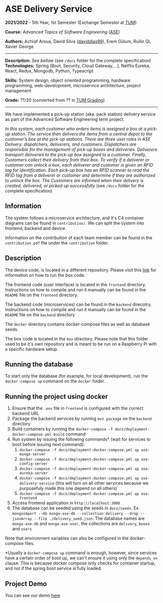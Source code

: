 # ASE Delivery Service

**2021/2022** - 5th Year, 1st Semester (Exchange Semester at [TUM](https://www.tum.de/))

**Course:** *Advanced Topics of Software Engineering* ([ASE](https://wwwmatthes.in.tum.de/pages/c9ulr7t9nrqs/Advanced-Topics-of-Software-Engineering))

**Authors:** Achraf Aroua, David Silva ([daviddias99](https://github.com/daviddias99)), Erem Gülum, Ruilin Qi, Xavier George

---

**Description:** *See bellow* (see `/docs` folder for the complete specification)
**Technologies:** Spring (Boot, Security, Cloud Gateway,...), Netflix Eureka, React, Redux, Mongodb, Python, Typescript

**Skills:** System design, object oriented programming, hardware programming, web-development, microservice architecture, project management

**Grade:** ??/20 (converted from ?? in [TUM Grading](https://www.ph.tum.de/academics/faq/grading/?language=en))

---

We have implemented a pick-up station (aka. pack station) delivery service as part of the Advanced Software Engineering term project.

_In this system, each customer who orders items is assigned a box at a pick-up station. The service then
delivers the items from a central depot to the customer’s box at the pick-up stations.
There are three user roles in ASE Delivery: dispatchers, deliverers, and customers. Dispatchers are responsible for the management of pick-up boxes and deliveries. Deliverers transport deliveries to the pick-up
box assigned to a customer. Finally, Customers collect their delivery from their box. To verify if a deliverer
or customer can unlock a box, each deliverer and customer is given an RFID tag for identification. Each
pick-up box has an RFID scanner to read the RFID tag from a deliverer or customer and determine if they
are authorized to unlock the box. The Customers are informed when their delivery is created, delivered, or
picked up successfully_
(see `/docs` folder for the complete specification)

## Information

The system follows a microservice architecture, and it's C4 container diagrams can be found in `contribution/`. We can split the system into frontend, backend and device.

Information on the contribution of each team member can be found in the `contribution.pdf` file under the `contribution` folder.

## Description

The device code, is located in a different repository. Please visit this [link](https://gitlab.lrz.de/ase-21-22/team-20/ase-box) for information on how to run the box code. 

The frontend code (user interface) is located in the `frontend` directory. Instructions on how to compile and run it manually can be found in the `README` file on the `frontend` directory.

The backend code (microservices) can be found in the `backend` direcotry. Instructions on how to compile and run it manually can be found in the `README` file on the `backend` directory

The `docker` directory contains docker-compose files as well as database seeds.

The box code is located in the `box` directory. Please note that this folder used to be it's own repository and is meant to be run on a Raspberry Pi with a specific hardware setup.

## Running the database

To start only the database (for example, for local development), run the `docker-compose up` command on the `docker` folder.

## Running the project using docker

1. Ensure that the `.env` file in `frontend` is configured with the correct backend URL
2. Package the backend services by running `mvn package` on the `backend` directory
3. Build containers by running the `docker-compose -f docs/deployment-docker-compose.yml build` command
4. Run system by issuing the following commands* (wait for services to boot before issuing next command):
   1. `docker-compose -f docs/deployment-docker-compose.yml up ase-mongo-server`
   2. `docker-compose -f docs/deployment-docker-compose.yml up ase-config-server`
   3. `docker-compose -f docs/deployment-docker-compose.yml up ase-eureka-server`
   4. `docker-compose -f docs/deployment-docker-compose.yml up ase-delivery-service` (this will turn on all other services because we purposefuly made this one depend on all others)
   5. `docker-compose -f docs/deployment-docker-compose.yml up ase-frontend`
5. Access frontend application in `http://localhost:3000`
6. The database can be seeded using the seeds in `docs/seeds`. Ex: `mongoimport --db mongo-ase-db --collection delivery --drop --jsonArray --file ./delivery_seed.json`. The database names are `mongo-ase-db` and `mongo-ase-user`, the collections are `delivery`, `boxes` and `users`

Note that environment variables can also be configured in the docker-compose files.

*Usually a `docker-compose up` command is enough, however, since services have a certain order of boot up, we can't ensure it using only the  `depends_on` clause. This is because docker compose only checks for container startup, and not if the spring boot service is fully loaded.

## Project Demo

You can see our demo [here](https://www.youtube.com/watch?v=fGUQT8dX-JA&ab_channel=gallowmere99)
